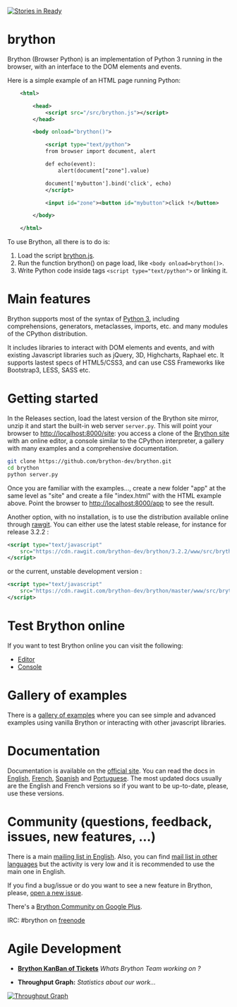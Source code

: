 [![Stories in Ready](https://badge.waffle.io/brython-dev/brython.svg?label=ready&title=Ready)](http://waffle.io/brython-dev/brython)

brython
=======

Brython (Browser Python) is an implementation of Python 3 running in the 
browser, with an interface to the DOM elements and events.

Here is a simple example of an HTML page running Python:

```xml
    <html>

        <head>
            <script src="/src/brython.js"></script>
        </head>

        <body onload="brython()">

            <script type="text/python">
            from browser import document, alert

            def echo(event):
                alert(document["zone"].value)

            document['mybutton'].bind('click', echo)
            </script>

            <input id="zone"><button id="mybutton">click !</button>

        </body>

    </html>
```

To use Brython, all there is to do is:

1. Load the script [brython.js](http://brython.info/src/brython_dist.js "Brython from the site brython.info").
2. Run the function brython() on page load, like `<body onload=brython()>`.
3. Write Python code inside tags `<script type="text/python">` or linking it.


Main features
=============
Brython supports most of the syntax of [Python 3](https://www.python.org "Python Homepage"),
including comprehensions, generators, metaclasses, imports, etc.
and many modules of the CPython distribution.

It includes libraries to interact with DOM elements and events,
and with existing Javascript libraries such as jQuery, 3D, Highcharts, Raphael etc.
It supports lastest specs of HTML5/CSS3, and can use CSS Frameworks like Bootstrap3, LESS, SASS etc.


Getting started
===============
In the Releases section, load the latest version of the Brython site mirror,
unzip it and start the built-in web server `server.py`. This will point your
browser to [http://localhost:8000/site](http://localhost:8000/site):
you access a clone of the [Brython site](http://brython.info "Brython Homepage")
with an online editor, a console similar to the CPython interpreter,
a gallery with many examples and a comprehensive documentation.

```bash
git clone https://github.com/brython-dev/brython.git
cd brython
python server.py
```

Once you are familiar with the examples...,
create a new folder "app" at the same level as "site" and create a file "index.html"
with the HTML example above.
Point the browser to [http://localhost:8000/app](http://localhost:8000/app) to see the result.

Another option, with no installation, is to use the distribution available
online through [rawgit](https://rawgit.com/). You can either use the latest stable
release, for instance for release 3.2.2 :

```xml
<script type="text/javascript"
    src="https://cdn.rawgit.com/brython-dev/brython/3.2.2/www/src/brython.js">
</script>
```

or the current, unstable development version :


```xml
<script type="text/javascript" 
    src="https://cdn.rawgit.com/brython-dev/brython/master/www/src/brython.js">
</script>
```

Test Brython online
===================
If you want to test Brython online you can visit the following:

- [Editor](http://brython.info/tests/editor.html "Online Brython Editor")
- [Console](http://brython.info/tests/console.html "Online Brython Console")


Gallery of examples
===================
There is a [gallery of examples](http://brython.info/gallery/gallery_en.html "gallery of examples")
where you can see simple and advanced examples using vanilla Brython or
interacting with other javascript libraries.


Documentation
=============
Documentation is available on the [official site](http://www.brython.info "Brython Homepage").
You can read the docs in [English](http://brython.info/doc/en/index.html),
[French](http://brython.info/doc/fr/index.html),
[Spanish](http://brython.info/doc/es/index.html) and
[Portuguese](http://brython.info/doc/pt/index.html).
The most updated docs usually are the English and French versions so if you 
want to be up-to-date, please, use these versions.


Community (questions, feedback, issues, new features, ...)
==========================================================
There is a main [mailing list in English](https://groups.google.com/forum/?fromgroups=#!forum/brython "Brython Main Mailing List").
Also, you can find [mail list in other languages](http://brython.info/groups.html "Brython Mailing Lists")
but the activity is very low and it is recommended to use the main one in English.

If you find a bug/issue or do you want to see a new feature in Brython, please,
[open a new issue](https://github.com/brython-dev/brython/issues "Brython GitHub Issues").

There's a [Brython Community on Google Plus](https://plus.google.com/communities/114694456237115550531).

IRC: #brython on [freenode](https://webchat.freenode.net/)

Agile Development
=================

- [**Brython KanBan of Tickets**](https://waffle.io/brython-dev/brython "Agile Development Kanban") *Whats Brython Team working on ?*

- **Throughput Graph:** *Statistics about our work...*

[![Throughput Graph](https://graphs.waffle.io/brython-dev/brython/throughput.svg)](https://waffle.io/brython-dev/brython/metrics)
